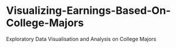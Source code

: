 # Visualizing-Earnings-Based-On-College-Majors
Exploratory Data Visualisation and Analysis on College Majors

